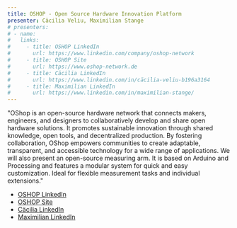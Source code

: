 ```yaml
---
title: OSHOP - Open Source Hardware Innovation Platform
presenter: Cäcilia Veliu, Maximilian Stange
# presenters:
# - name:
#   links:
#     - title: OSHOP LinkedIn
#       url: https://www.linkedin.com/company/oshop-network
#     - title: OSHOP Site
#       url: https://www.oshop-network.de
#     - title: Cäcilia LinkedIn
#       url: https://www.linkedin.com/in/cäcilia-veliu-b196a3164
#     - title: Maximilian LinkedIn
#       url: https://www.linkedin.com/in/maximilian-stange/
---
```


"OShop is an open-source hardware network that connects makers, engineers, and designers to collaboratively develop and share open hardware solutions. It promotes sustainable innovation through shared knowledge, open tools, and decentralized production. By fostering collaboration, OShop empowers communities to create adaptable, transparent, and accessible technology for a wide range of applications.
We will also present an open-source measuring arm. It is based on Arduino and Processing and features a modular system for quick and easy customization. Ideal for flexible measurement tasks and individual extensions."

-   [OSHOP LinkedIn](https://www.linkedin.com/company/oshop-network)
-   [OSHOP Site](https://www.oshop-network.de)
-   [Cäcilia LinkedIn](https://www.linkedin.com/in/cäcilia-veliu-b196a3164)
-   [Maximilian LinkedIn](https://www.linkedin.com/in/maximilian-stange/)

